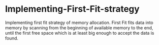 # Implementing-First-Fit-strategy
Implementing first fit strategy of memory allocation.
First Fit fits data into memory by scanning from the beginning of available memory to the end, until the first free space which is at least big enough to accept the data is found.
